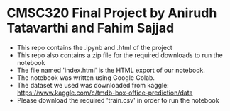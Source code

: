 # CMSC320 Final Project by Anirudh Tatavarthi and Fahim Sajjad

* This repo contains the .ipynb and .html of the project
* This repo also contains a zip file for the required downloads to run the notebook
* The file named 'index.html' is the HTML export of our notebook.
* The notebook was written using Google Colab.
* The dataset we used was downloaded from kaggle: https://www.kaggle.com/c/tmdb-box-office-prediction/data
* Please download the required 'train.csv' in order to run the notebook
